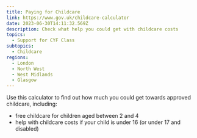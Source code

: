 ```yaml
---
title: Paying for Childcare
link: https://www.gov.uk/childcare-calculator
date: 2023-06-30T14:11:32.569Z
description: Check what help you could get with childcare costs
topics:
  - Support for CYF Class
subtopics:
  - Childcare
regions:
  - London
  - North West
  - West Midlands
  - Glasgow
---
```


Use this calculator to find out how much you could get towards approved childcare, including:

- free childcare for children aged between 2 and 4
- help with childcare costs if your child is under 16 (or under 17 and disabled)
